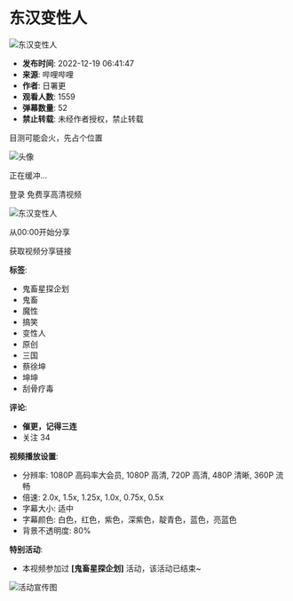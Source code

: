 # 东汉变性人

![东汉变性人](//i1.hdslb.com/bfs/archive/3a15f7d571ad002ac747ff3901d999bf6114bd52.jpg@100w_100h_1c.webp)

- **发布时间**: 2022-12-19 06:41:47
- **来源**: 哔哩哔哩
- **作者**: 日署更
- **观看人数**: 1559
- **弹幕数量**: 52
- **禁止转载**: 未经作者授权，禁止转载

目测可能会火，先占个位置

![头像](//i0.hdslb.com/bfs/face/dab1c403b3f88bcacfac70adf08b4e9176c266a7.jpg@96w.webp)

正在缓冲...

登录 免费享高清视频

![东汉变性人](//i1.hdslb.com/bfs/archive/3a15f7d571ad002ac747ff3901d999bf6114bd52.jpg@518w_290h_1c_!web-video-share-cover.webp)

从00:00开始分享

获取视频分享链接

**标签**: 
- 鬼畜星探企划
- 鬼畜
- 魔性
- 搞笑
- 变性人
- 原创
- 三国
- 蔡徐坤
- 坤坤
- 刮骨疗毒

**评论**: 
- **催更，记得三连**
- 关注 34

**视频播放设置**:
- 分辨率: 1080P 高码率大会员, 1080P 高清, 720P 高清, 480P 清晰, 360P 流畅
- 倍速: 2.0x, 1.5x, 1.25x, 1.0x, 0.75x, 0.5x
- 字幕大小: 适中
- 字幕颜色: 白色，红色，紫色，深紫色，靛青色，蓝色，亮蓝色
- 背景不透明度: 80%

**特别活动**:
- 本视频参加过 **[鬼畜星探企划]** 活动，该活动已结束~

![活动宣传图](//i0.hdslb.com/bfs/activity-plat/42ffc61ae69710936d4037474e96f771821072c2.jpg@640w_200h_!web-video-activity-cover.webp)